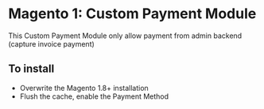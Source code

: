 # Magento 1: Custom Payment Module

This Custom Payment Module only allow payment from admin backend (capture invoice payment)

## To install
- Overwrite the Magento 1.8+ installation
- Flush the cache, enable the Payment Method

